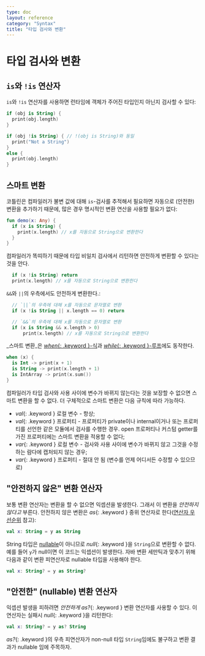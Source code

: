 ```yaml
---
type: doc
layout: reference
category: "Syntax"
title: "타입 검사와 변환"
---
```


# 타입 검사와 변환

## `is`와 `!is` 연산자

`is`와 `!is` 연산자를 사용하면 런타임에 객체가 주어진 타입인지 아닌지 검사할 수 있다:

``` kotlin
if (obj is String) {
  print(obj.length)
}

if (obj !is String) { // !(obj is String)와 동일
  print("Not a String")
}
else {
  print(obj.length)
}
```

## 스마트 변환

코틀린은 컴파일러가 불변 값에 대해 `is`-검사를 추적해서 필요하면 자동으로 (안전한) 변환을 추가하기 때문에,
많은 경우 명시적인 변환 연산을 사용할 필요가 없다:

``` kotlin
fun demo(x: Any) {
  if (x is String) {
    print(x.length) // x를 자동으로 String으로 변환한다
  }
}
```

컴파일러가 똑띠하기 때문에 타입 비일치 검사에서 리턴하면 안전하게 변환할 수 있다는 것을 안다.

``` kotlin
  if (x !is String) return
  print(x.length) // x를 자동으로 String으로 변환한다
```

`&&`와 `||`의 우측에서도 안전하게 변환한다.:

``` kotlin
  // `||`의 우측에 대해 x를 자동으로 문자열로 변환
  if (x !is String || x.length == 0) return

  // `&&`의 우측에 대해 x를 자동으로 문자열로 변환
  if (x is String && x.length > 0)
      print(x.length) // x를 자동으로 String으로 변환한다
```

_스마트 변환_은 [*when*{: .keyword }-식](control-flow.html#when-expressions)과
[*while*{: .keyword }-루프](control-flow.html#while-loops)에도 동작한다.

``` kotlin
when (x) {
  is Int -> print(x + 1)
  is String -> print(x.length + 1)
  is IntArray -> print(x.sum())
}
```

컴파일러가 타입 검사와 사용 사이에 변수가 바뀌지 않는다는 것을 보장할 수 없으면 스마트 변환을 할 수 없다.
더 구체적으로 스마트 변환은 다음 규칙에 따라 가능하다.

  * *val*{: .keyword } 로컬 변수 - 항상;
  * *val*{: .keyword } 프로퍼티 - 프로퍼티가 private이나 internal이거나 또는 프로퍼티를 선언한 같은 모듈에서 검사를 수행한 경우. open 프로퍼티나 커스텀 getter를 가진 프로퍼티에는 스마트 변환을 적용할 수 없다;
  * *var*{: .keyword } 로컬 변수  - 검사와 사용 사이에 변수가 바뀌지 않고 그것을 수정하는 람다에 캡처되지 않는 경우;
  * *var*{: .keyword } 프로퍼티 - 절대 안 됨 (변수를 언제 어디서든 수정할 수 있으므로)


## "안전하지 않은" 변환 연산자

보통 변환 연산자는 변환을 할 수 없으면 익셉션을 발생한다. 그래서 이 변환을 *안전하지 않다고* 부른다.
안전하지 않은 변환은 *as*{: .keyword } 중위 연산자로 한다([연산자 우선순위](grammar.html#operator-precedence) 참고):

``` kotlin
val x: String = y as String
```

String 타입은 [nullable](null-safety.html)이 아니므로 *null*{: .keyword }을 `String`으로 변환할 수 없다. 예를 들어 `y`가 null이면 이 코드는 익셉션이 발생한다.
자바 변환 세만틱과 맞추기 위해 다음과 같이 변환 피연산자로 nullable 타입을 사용해야 한다.

``` kotlin
val x: String? = y as String?
```

## "안전한" (nullable) 변환 연산자

익셉션 발생을 피하려면 *안전하게* *as?*{: .keyword } 변환 연산자를 사용할 수 있다. 이 연산자는 실패시  *null*{: .keyword }을 리턴한다:

``` kotlin
val x: String? = y as? String
```

*as?*{: .keyword }의 우측 피연산자가 non-null 타입 `String`임에도 불구하고 변환 결과가 nullable 임에 주목하자.
